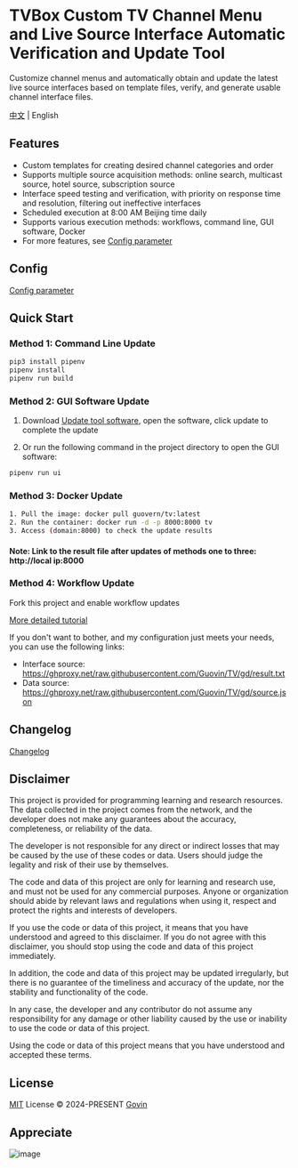# TVBox Custom TV Channel Menu and Live Source Interface Automatic Verification and Update Tool

Customize channel menus and automatically obtain and update the latest live source interfaces based on template files, verify, and generate usable channel interface files.

[中文](./README.md) | English

## Features

- Custom templates for creating desired channel categories and order
- Supports multiple source acquisition methods: online search, multicast source, hotel source, subscription source
- Interface speed testing and verification, with priority on response time and resolution, filtering out ineffective interfaces
- Scheduled execution at 8:00 AM Beijing time daily
- Supports various execution methods: workflows, command line, GUI software, Docker
- For more features, see [Config parameter](./docs/config_en.md)

## Config

[Config parameter](./docs/config_en.md)

## Quick Start

### Method 1: Command Line Update

```python
pip3 install pipenv
pipenv install
pipenv run build
```

### Method 2: GUI Software Update

1. Download [Update tool software](https://github.com/Guovin/TV/releases), open the software, click update to complete the update

2. Or run the following command in the project directory to open the GUI software:

```python
pipenv run ui
```

### Method 3: Docker Update

```bash
1. Pull the image: docker pull guovern/tv:latest
2. Run the container: docker run -d -p 8000:8000 tv
3. Access (domain:8000) to check the update results
```

#### Note: Link to the result file after updates of methods one to three: http://local ip:8000

### Method 4: Workflow Update

Fork this project and enable workflow updates

[More detailed tutorial](./docs/tutorial_en.md)

If you don't want to bother, and my configuration just meets your needs, you can use the following links:

- Interface source: https://ghproxy.net/raw.githubusercontent.com/Guovin/TV/gd/result.txt
- Data source: https://ghproxy.net/raw.githubusercontent.com/Guovin/TV/gd/source.json

## Changelog

[Changelog](./CHANGELOG.md)

## Disclaimer

This project is provided for programming learning and research resources. The data collected in the project comes from the network, and the developer does not make any guarantees about the accuracy, completeness, or reliability of the data.

The developer is not responsible for any direct or indirect losses that may be caused by the use of these codes or data. Users should judge the legality and risk of their use by themselves.

The code and data of this project are only for learning and research use, and must not be used for any commercial purposes. Anyone or organization should abide by relevant laws and regulations when using it, respect and protect the rights and interests of developers.

If you use the code or data of this project, it means that you have understood and agreed to this disclaimer. If you do not agree with this disclaimer, you should stop using the code and data of this project immediately.

In addition, the code and data of this project may be updated irregularly, but there is no guarantee of the timeliness and accuracy of the update, nor the stability and functionality of the code.

In any case, the developer and any contributor do not assume any responsibility for any damage or other liability caused by the use or inability to use the code or data of this project.

Using the code or data of this project means that you have understood and accepted these terms.

## License

[MIT](./LICENSE) License &copy; 2024-PRESENT [Govin](https://github.com/guovin)

## Appreciate

![image](./docs/images/appreciate.jpg)
